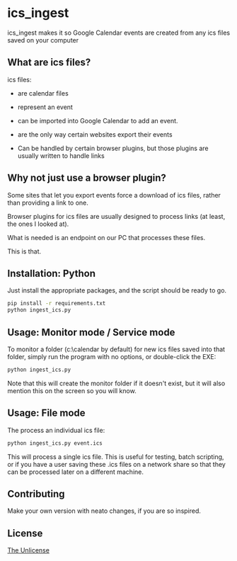 # ics_ingest

ics_ingest makes it so Google Calendar events are created from any ics files saved on your computer

## What are ics files?

ics files: 

* are calendar files 

* represent an event

* can be imported into Google Calendar to add an event.

* are the only way certain websites export their events

* Can be handled by certain browser plugins, but those plugins are usually written to handle links

## Why not just use a browser plugin?

Some sites that let you export events force a download of ics files, rather than providing a link to one. 

Browser plugins for ics files are usually designed to process links (at least, the ones I looked at).

What is needed is an endpoint on our PC that processes these files. 

This is that.


## Installation: Python

Just install the appropriate packages, and the script should be ready to go.

```bash
pip install -r requirements.txt
python ingest_ics.py
```

## Usage: Monitor mode / Service mode

To monitor a folder (c:\calendar by default) for new ics files saved into that folder, simply run the program with no options, or double-click the EXE:

```python
python ingest_ics.py
```

Note that this will create the monitor folder if it doesn't exist, but it will also mention this on the screen so you will know.


## Usage: File mode

The process an individual ics file:

```python
python ingest_ics.py event.ics
```

This will process a single ics file.  This is useful for testing, batch scripting, or if you have a user saving these .ics files on a network share so that they can be processed later on a different machine.

## Contributing

Make your own version with neato changes, if you are so inspired.

## License

[The Unlicense](https://choosealicense.com/licenses/unlicense/)

